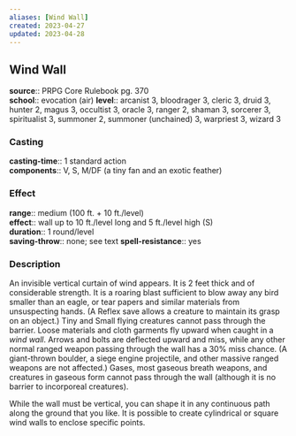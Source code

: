 ```yaml
---
aliases: [Wind Wall]
created: 2023-04-27
updated: 2023-04-28
---
```


## Wind Wall

**source**:: PRPG Core Rulebook pg. 370  
**school**:: evocation (air)
**level**:: arcanist 3, bloodrager 3, cleric 3, druid 3, hunter 2, magus 3, occultist 3, oracle 3, ranger 2, shaman 3, sorcerer 3, spiritualist 3, summoner 2, summoner (unchained) 3, warpriest 3, wizard 3

### Casting

**casting-time**:: 1 standard action  
**components**:: V, S, M/DF (a tiny fan and an exotic feather)

### Effect

**range**:: medium (100 ft. + 10 ft./level)  
**effect**:: wall up to 10 ft./level long and 5 ft./level high (S)  
**duration**:: 1 round/level  
**saving-throw**:: none; see text
**spell-resistance**:: yes

### Description

An invisible vertical curtain of wind appears. It is 2 feet thick and of considerable strength. It is a roaring blast sufficient to blow away any bird smaller than an eagle, or tear papers and similar materials from unsuspecting hands. (A Reflex save allows a creature to maintain its grasp on an object.) Tiny and Small flying creatures cannot pass through the barrier. Loose materials and cloth garments fly upward when caught in a *wind wall*. Arrows and bolts are deflected upward and miss, while any other normal ranged weapon passing through the wall has a 30% miss chance. (A giant-thrown boulder, a siege engine projectile, and other massive ranged weapons are not affected.) Gases, most gaseous breath weapons, and creatures in gaseous form cannot pass through the wall (although it is no barrier to incorporeal creatures).  
  
While the wall must be vertical, you can shape it in any continuous path along the ground that you like. It is possible to create cylindrical or square wind walls to enclose specific points.

